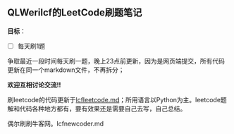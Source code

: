 ## QLWerilcf的LeetCode刷题笔记

**目标**：
- [ ] 每天刷1题

争取最近一段时间每天刷一题，晚上23点前更新，因为是网页端提交，所有代码更新在同一个markdown文件，不再拆分；

**欢迎互相讨论交流!!**

刷leetcode的代码更新于[lcfleetcode.md](./lcfleetcode.md)；所用语言以Python为主。leetcode题解和代码各种地方都有，要有效果还是需要自己去写，自己总结。

偶尔刷刷牛客网。lcfnewcoder.md



